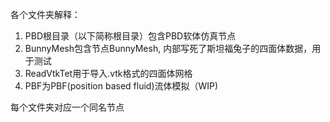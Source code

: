 各个文件夹解释：
1. PBD根目录（以下简称根目录）包含PBD软体仿真节点
2. BunnyMesh包含节点BunnyMesh, 内部写死了斯坦福兔子的四面体数据，用于测试
3. ReadVtkTet用于导入.vtk格式的四面体网格
4. PBF为PBF(position based fluid)流体模拟（WIP)

每个文件夹对应一个同名节点